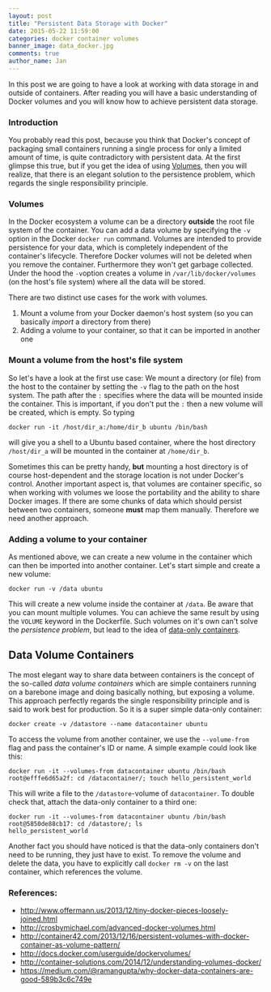 ```yaml
---
layout: post
title: "Persistent Data Storage with Docker"
date: 2015-05-22 11:59:00
categories: docker container volumes
banner_image: data_docker.jpg
comments: true
author_name: Jan
---
```

In this post we are going to have a look at working with data storage in and outside of containers. After reading you will have a basic understanding of Docker volumes and you will know how to achieve persistent data storage. 
<!--more-->

### Introduction 
You probably read this post, because you think that Docker's concept of packaging small containers running a single process for only a limited amount of time, is quite contradictory with persistent data. At the first glimpse this true, but if you get the idea of using [Volumes](http://crosbymichael.com/advanced-docker-volumes.html), then you will realize, that there is an elegant solution to the persistence problem, which regards the single responsibility principle.

### Volumes
In the Docker ecosystem a volume can be a directory __outside__ the root file system of the container. You can add a data volume by specifying the `-v` option in the Docker `docker run` command. Volumes are intended to provide persistence for your data, which is completely independent of the container's lifecycle. Therefore Docker volumes will not be deleted when you remove the container. Furthermore they won't get garbage collected. 
Under the hood the `-v`option creates a volume in `/var/lib/docker/volumes` (on the host's file system) where all the data will be stored.

There are two distinct use cases for the work with volumes.  

 1. Mount a volume from your Docker daemon's host system (so you can basically *import* a directory from there)
 2. Adding a volume to your container, so that it can be imported in another one

### Mount a volume from the host's file system
So let's have a look at the first use case:
We mount a directory (or file) from the host to the container by setting the `-v` flag to the path on the host system. The path after the `:` specifies where the data will be mounted inside the container. This is important, if you don't put the `:` then a new volume will be created, which is empty. So typing 

    docker run -it /host/dir_a:/home/dir_b ubuntu /bin/bash

will give you a shell to a Ubuntu based container, where the host directory `/host/dir_a` will be mounted in the container at `/home/dir_b`.

Sometimes this can be pretty handy, __but__ mounting a host directory is of course host-dependent and the storage location is not under Docker's control. Another important aspect is, that volumes are container specific, so when working with volumes we loose the portability and the ability to share Docker images. If there are some chunks of data which should persist between two containers, someone __must__ map them manually. Therefore we need another approach. 

### Adding a volume to your container
As mentioned above, we can create a new volume in the container which can then be imported into another container. Let's start simple and create a new volume: 

    docker run -v /data ubuntu


This will create a new volume inside the container at `/data`. Be aware that you can mount multiple volumes. You can achieve the same result by using the `VOLUME` keyword in the Dockerfile. Such volumes on it's own can't solve the *persistence problem*, but lead to the idea of [data-only containers](http://container42.com/2013/12/16/persistent-volumes-with-docker-container-as-volume-pattern/). 

## Data Volume Containers
The most elegant way to share data between containers is the concept of the so-called *data volume containers* which are simple containers running on a barebone image and doing basically nothing, but exposing a volume. This approach perfectly regards the single responsibility principle and is said to work best for production. 
So it is a super simple data-only container:     


    docker create -v /datastore --name datacontainer ubuntu


To access the volume from another container, we use the `--volume-from` flag and pass the container's ID or name. A simple example could look like this:

    docker run -it --volumes-from datacontainer ubuntu /bin/bash
    root@efffe6d65a2f: cd /datacontainer/; touch hello_persistent_world

This will write a file to the `/datastore`-volume of `datacontainer`. To double check that, attach the data-only container to a third one:

    docker run -it --volumes-from datacontainer ubuntu /bin/bash
    root@5850de88cb17: cd /datastore/; ls
    hello_persistent_world

Another fact you should have noticed is that the data-only containers don't need to be running, they just have to exist. To remove the volume and delete the data, you have to explicitly call `docker rm -v` on the last container, which references the volume. 

### References:
* http://www.offermann.us/2013/12/tiny-docker-pieces-loosely-joined.html 
* http://crosbymichael.com/advanced-docker-volumes.html 
* http://container42.com/2013/12/16/persistent-volumes-with-docker-container-as-volume-pattern/
* http://docs.docker.com/userguide/dockervolumes/ 
* http://container-solutions.com/2014/12/understanding-volumes-docker/ 
* https://medium.com/@ramangupta/why-docker-data-containers-are-good-589b3c6c749e 
